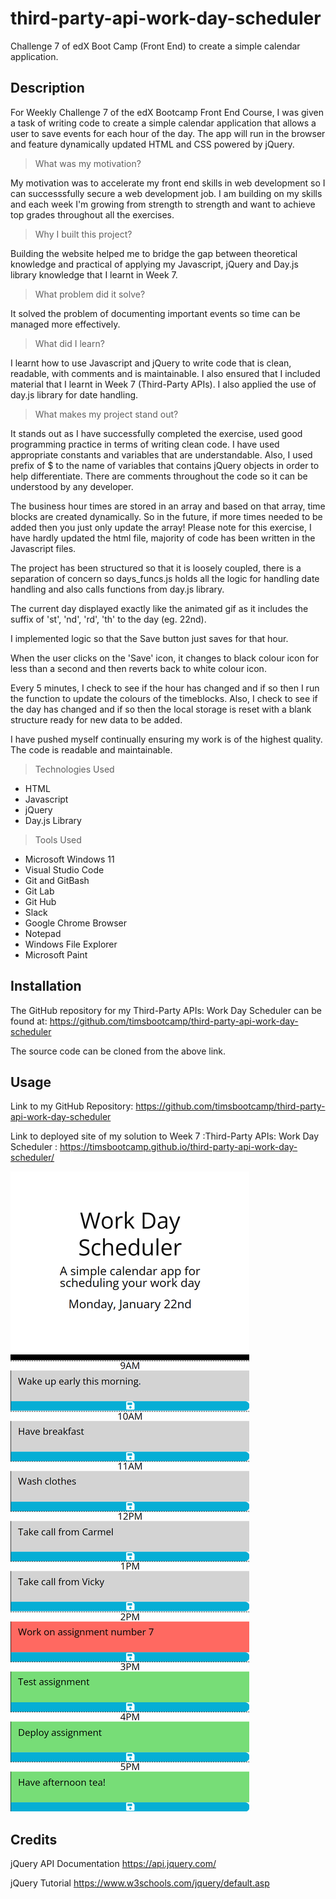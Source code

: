 # third-party-api-work-day-scheduler
Challenge 7 of edX Boot Camp (Front End) to create a simple calendar application.

## Description

For Weekly Challenge 7 of the edX Bootcamp Front End Course, I was given a task of writing code to create a simple calendar
application that allows a user to save events for each hour of the day. The app will run in the browser and feature
dynamically updated HTML and CSS powered by jQuery.


> What was my motivation?

My motivation was to accelerate my front end skills in web development so I can successsfully secure a web development job. 
I am building on my skills and each week I'm growing from strength to strength and want to achieve top grades throughout 
all the exercises.


>Why I built this project?

Building the website helped me to bridge the gap between theoretical knowledge and practical of applying
my Javascript, jQuery and Day.js library knowledge that I learnt in Week 7.


> What problem did it solve?

It solved the problem of documenting important events so time can be managed more effectively.


> What did I learn?

I learnt how to use Javascript and jQuery to write code that is clean, readable, with comments and is maintainable.  I also ensured that I included material that I learnt in Week 7 (Third-Party APIs). I also applied the use of day.js library for date handling.


> What makes my project stand out? 

It stands out as I have successfully completed the exercise, used good programming practice in terms of writing clean code.
I have used appropriate constants and variables that are understandable. Also, I used prefix of $ to the name of variables
that contains jQuery objects in order to help differentiate. There are comments throughout the code so it can be understood by any developer.  

The business hour times are stored in an array and based on that array, time blocks are created dynamically.
So in the future, if more times needed to be added then you just only update the array! Please note for this exercise,
I have hardly updated the html file, majority of code has been written in the Javascript files.

The project has been structured so that it is loosely coupled, there is a separation of concern so days_funcs.js
holds all the logic for handling date handling and also calls functions from day.js library.

The current day displayed exactly like the animated gif as it includes the suffix of 'st', 'nd', 'rd', 'th' to the day (eg. 22nd).

I implemented logic so that the Save button just saves for that hour.

When the user clicks on the 'Save' icon, it changes to black colour icon for less than a second and then reverts back to white colour icon.

Every 5 minutes, I check to see if the hour has changed and if so then I run the function to update the colours of the timeblocks.
Also, I check to see if the day has changed and if so then the local storage is reset with a blank structure ready for new data to be
added.

I have pushed myself continually ensuring my work is of the highest quality. The code is readable and maintainable. 


> Technologies Used

* HTML
* Javascript
* jQuery
* Day.js Library


> Tools Used

* Microsoft Windows 11
* Visual Studio Code
* Git and GitBash
* Git Lab
* Git Hub
* Slack
* Google Chrome Browser
* Notepad
* Windows File Explorer
* Microsoft Paint



## Installation

The GitHub repository for my Third-Party APIs: Work Day Scheduler can be found at: https://github.com/timsbootcamp/third-party-api-work-day-scheduler

The source code can be cloned from the above link. 


## Usage

Link to my GitHub Repository: https://github.com/timsbootcamp/third-party-api-work-day-scheduler

Link to deployed site of my solution to Week 7 :Third-Party APIs: Work Day Scheduler : https://timsbootcamp.github.io/third-party-api-work-day-scheduler/

![screenshot](screenshot.png)


## Credits

jQuery API Documentation 
https://api.jquery.com/


jQuery Tutorial
https://www.w3schools.com/jquery/default.asp



